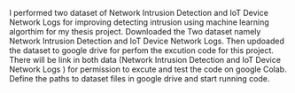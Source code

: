 I performed two dataset of Network Intrusion Detection and IoT Device Network Logs for improving detecting intrusion using machine learning algorthim for my thesis project. Downloaded the Two dataset namely Network Intrusion Detection and IoT Device Network Logs. Then updoaded the dataset to google drive for perfom the excution code for this project. There will be link in both data (Network Intrusion Detection and IoT Device Network Logs ) for permission to excute and test the code on google Colab. Define the paths to dataset files in google drive and start running code.
